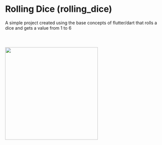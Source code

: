 # Rolling Dice (rolling_dice)

A simple project created using the base concepts of flutter/dart that rolls a dice and gets a value from 1 to 6

<img src="https://github.com/leonardopra/rolling_dice/assets/50614190/5b86b9a4-be49-4493-aa50-e9371d8fb1b1" width="300" style="margin-top: 40px;">
